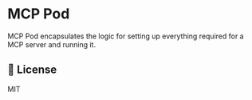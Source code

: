 # MCP Pod

MCP Pod encapsulates the logic for setting up everything required for a MCP server and running it.

## 📝 License

MIT
